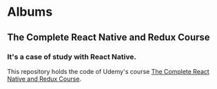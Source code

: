 # Albums
 
## The Complete React Native and Redux Course

### It's a case of study with React Native.

This repository holds the code of Udemy's course [The Complete React Native and Redux Course](https://www.udemy.com/the-complete-react-native-and-redux-course/).